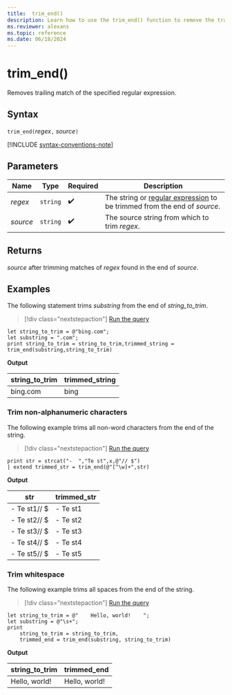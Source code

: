 ```yaml
---
title:  trim_end()
description: Learn how to use the trim_end() function to remove the trailing match of the specified regular expression.
ms.reviewer: alexans
ms.topic: reference
ms.date: 06/18/2024
---
```

# trim_end()

Removes trailing match of the specified regular expression.

## Syntax

`trim_end(`*regex*`,` *source*`)`

[!INCLUDE [syntax-conventions-note](../../includes/syntax-conventions-note.md)]

## Parameters

| Name | Type | Required | Description |
|--|--|--|--|
| *regex* | `string` |  :heavy_check_mark: | The string or [regular expression](re2.md) to be trimmed from the end of *source*.|
| *source* | `string` |  :heavy_check_mark: | The source string from which to trim *regex*.|

## Returns

*source* after trimming matches of *regex* found in the end of *source*.

## Examples

The following statement trims *substring* from the end of *string_to_trim*.

> [!div class="nextstepaction"]
> <a href="https://dataexplorer.azure.com/clusters/help/databases/Samples?query=H4sIAAAAAAAAA8tJLVEoLinKzEuPL8mPBzJyFWwVHJSSgAJ6yfm5Sta8XDkgJaVJEFVAWSWYRAFQAItuVAEdEJGbmhIP1w8SiE/NS9GAG6qDqkUTAKQH9A2VAAAA" target="_blank">Run the query</a>

```kusto
let string_to_trim = @"bing.com";
let substring = ".com";
print string_to_trim = string_to_trim,trimmed_string = trim_end(substring,string_to_trim)
```

**Output**

|string_to_trim|trimmed_string|
|--------------|--------------|
|bing.com      |bing          |

### Trim non-alphanumeric characters

The following example trims all non-word characters from the end of the string.

> [!div class="nextstepaction"]
> <a href="https://dataexplorer.azure.com/clusters/help/databases/Samples?query=H4sIAAAAAAAAAysoyswrUSguKVKwBZHJiSUaSroKCko6SiGpQAElHQclfX0FFSVNXq4ahdSKktS8FIWSoszc3NSUeIguEC8eKKzhoBQdF1Meq62kA5TQBADbLZbMWQAAAA==" target="_blank">Run the query</a>

```kusto
print str = strcat("-  ","Te st",x,@"// $")
| extend trimmed_str = trim_end(@"[^\w]+",str)
```

**Output**

|str          |trimmed_str|
|-------------|-----------|
|-  Te st1// $|-  Te st1  |
|-  Te st2// $|-  Te st2  |
|-  Te st3// $|-  Te st3  |
|-  Te st4// $|-  Te st4  |
|-  Te st5// $|-  Te st5  |

### Trim whitespace

The following example trims all spaces from the end of the string.

> [!div class="nextstepaction"]
> <a href="https://dataexplorer.azure.com/clusters/help/databases/FindMyPartner?query=H4sIAAAAAAAAA8tJLVEoLinKzEuPL8mPBzJyFWwVHJQUgMAjNScnX0ehPL8oJ0URJKBkzZUDUl6aBNEBVhlTrA0ULwDyS7hAijAMQxXQASsCsXJTU%2BJT81KAKkA8EFMDbrIOmi5NAP6lDgenAAAA" target="_blank">Run the query</a>

```kusto
let string_to_trim = @"    Hello, world!    ";
let substring = @"\s+";
print
    string_to_trim = string_to_trim,
    trimmed_end = trim_end(substring, string_to_trim)
```

**Output**

|string_to_trim|trimmed_end|
|---|---|
|    Hello, world!    	|    Hello, world!|